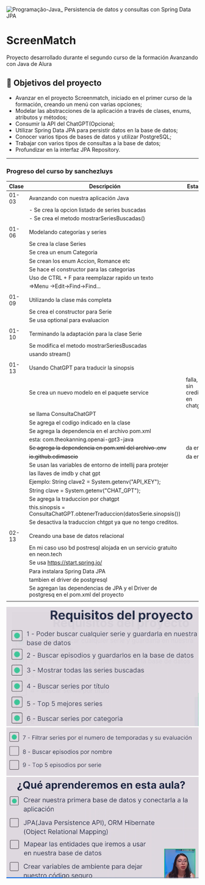 ![Programação-Java_ Persistencia de datos y consultas con Spring Data JPA](https://github.com/genesysR-dev/2066-java-persitencia-de-datos-y-consultas-con-Spring-JPA/assets/91544872/e0e3a9f8-afc7-4e7b-be83-469351ef2d70)

# ScreenMatch

Proyecto desarrollado durante el segundo curso de la formación Avanzando con Java de Alura

## 🔨 Objetivos del proyecto

* Avanzar en el proyecto Screenmatch, iniciado en el primer curso de la formación, creando un menú con varias opciones;
* Modelar las abstracciones de la aplicación a través de clases, enums, atributos y métodos;
* Consumir la API del ChatGPT(Opcional;
* Utilizar Spring Data JPA para persistir datos en la base de datos;
* Conocer varios tipos de bases de datos y utilizar PostgreSQL;
* Trabajar con varios tipos de consultas a la base de datos;
* Profundizar en la interfaz JPA Repository.

----------------------------------------------------------------

### Progreso del curso by sanchezluys

| Clase | Descripción                                                                            | Estado                         |
|-------|----------------------------------------------------------------------------------------|--------------------------------|
| 01-03 | Avanzando con nuestra aplicación Java                                                  |                                |
|       | - Se crea la opcion listado de series buscadas                                         |                                |
|       | - Se crea el metodo mostrarSeriesBuscadas()                                            |                                |
|       |                                                                                        |                                |
| 01-06 | Modelando categorías y series                                                          |                                |
|       | Se crea la clase Series                                                                |                                |
|       | Se crea un enum Categoria                                                              |                                |
|       | Se crean los enum Accion, Romance etc                                                  |                                |
|       | Se hace el constructor para las categorias                                             |                                |
|       | Uso de CTRL + F para reemplazar rapido un texto                                        |                                |
|       | =>Menu ->Edit->Find->Find...                                                           |                                |
|       |                                                                                        |                                |
| 01-09 | Utilizando la clase más completa                                                       |                                |
|       | Se crea el constructor para Serie                                                      |                                |
|       | Se usa optional para evaluacion                                                        |                                |
|       |                                                                                        |                                |
| 01-10 | Terminando la adaptación para la clase Serie                                           |                                |
|       | Se modifica el metodo mostrarSeriesBuscadas                                            |                                |
|       | usando stream()                                                                        |                                |
|       |                                                                                        |                                |
| 01-13 | Usando ChatGPT para traducir la sinopsis                                               |                                |
|       | Se crea un nuevo modelo en el paquete service                                          | falla, sin creditos en chatgpt |
|       | se llama ConsultaChatGPT                                                               |                                |
|       | Se agrega el codigo indicado en la clase                                               |                                |
|       | Se agrega la dependencia en el archivo pom.xml                                         |                                |
|       | esta: com.theokanning.openai-gpt3-java                                                 |                                |
|       | ~~Se agrega la dependencia en pom.xml del archivo .env~~                               | da error                       |
|       | ~~io.github.cdimascio~~                                                                | da error                       |
|       | Se usan las variables de entorno de intellij para protejer                             |                                |
|       | las llaves de imdb y chat gpt                                                          |                                |
|       | Ejemplo:  String clave2 = System.getenv("API_KEY");                                    |                                |
|       | String clave = System.getenv("CHAT_GPT");                                              |                                |
|       | Se agrega la traduccion por chatgpt                                                    |                                |
|       | this.sinopsis = ConsultaChatGPT.obtenerTraduccion(datosSerie.sinopsis())               |                                |
|       | Se  desactiva la traduccion chtgpt ya que no tengo creditos.                           |                                |
|       |                                                                                        |                                |
| 02-13 | Creando una base de datos relacional                                                   |                                |
|       | En mi caso uso bd postresql alojada en un servicio gratuito en neon.tech               |                                |
|       | Se usa https://start.spring.io/                                                        |                                |
|       | Para instalara Spring Data JPA                                                         |                                |
|       | tambien el driver de postgresql                                                        |                                |
|       | Se agregan las dependencias de JPA y el Driver de postgresq en el pom.xml del proyecto |                                |
|       |                                                                                        |                                |

![img.png](img.png)
![img_1.png](img_1.png)
![img_2.png](img_2.png)
